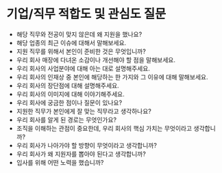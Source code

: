 # 기업/직무 적합도 및 관심도 질문

- 해당 직무와 전공이 맞지 않은데 왜 지원을 했나요?
- 해당 업종의 최근 이슈에 대해서 말해보세요.
- 지원 직무를 위해서 본인이 준비한 것은 무엇입니까?
- 우리 회사 매장에 다녀온 소감이나 개선해야 할 점을 말해보세요.
- 우리 회사의 사업분야에 대해 아는 대로 설명해주세요.
- 우리 회사의 인재상 중 본인에 해당하는 한 가지와 그 이유에 대해 말해보세요.
- 우리 회사의 장단점에 대해 설명해주세요.
- 우리 회사의 이미지에 대해 이야기해주세요.
- 우리 회사에 궁금한 점이나 질문이 있나요?
- 지원한 직무가 본인에게 잘 맞는 직무라고 생각하나요?
- 우리 회사를 알게 된 경로는 무엇인가요?
- 조직을 이해하는 관점이 중요한데, 우리 회사의 핵심 가치는 무엇이라고 생각합니까?
- 우리 회사가 나아가야 할 방향이 무엇이라고 생각합니까?
- 우리 회사가 왜 지원자를 뽑아야 된다고 생각합니까?
- 입사를 위해 어떤 노력을 했습니까?